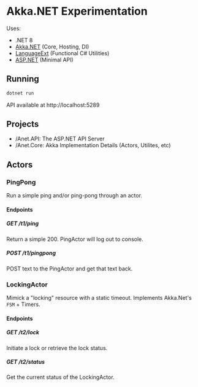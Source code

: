 # Akka.NET Experimentation

Uses:

- .NET 8
- [Akka.NET](https://getakka.net/articles/intro/what-is-akka.html) (Core, Hosting, DI)
- [LanguageExt](https://github.com/louthy/language-ext) (Functional C# Utilities)
- [ASP.NET](https://learn.microsoft.com/en-us/aspnet/core/tutorials/min-web-api?view=aspnetcore-8.0&tabs=visual-studio) (Minimal API)

## Running

```sh
dotnet run
```

API available at http://localhost:5289

## Projects

- /Anet.API: The ASP.NET API Server
- /Anet.Core: Akka Implementation Details (Actors, Utilites, etc)

## Actors

### PingPong

Run a simple ping and/or ping-pong through an actor.

#### Endpoints

##### GET /t1/ping

Return a simple 200. PingActor will log out to console.

##### POST /t1/pingpong

POST text to the PingActor and get that text back.

### LockingActor

Mimick a "locking" resource with a static timeout. Implements Akka.Net's `FSM` + Timers.

#### Endpoints

##### GET /t2/lock

Initiate a lock or retrieve the lock status.

##### GET /t2/status

Get the current status of the LockingActor.
